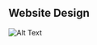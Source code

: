 ## Website Design

![Alt Text](https://github.com/bharatgupta99/ui-training/blob/master/bootstrap%20design/demo.gif)

